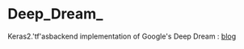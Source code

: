 # Deep_Dream_
Keras2.'tf'asbackend implementation of Google's Deep Dream : [blog](https://research.googleblog.com/2015/06/inceptionism-going-deeper-into-neural.html)
